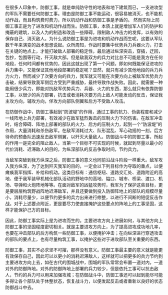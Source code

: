 在很多人印象中，防御工事，就是单纯防守性的地表和地下建筑而已，一支进攻型的军队不需要任何防御工事。理由是防御工事不能运动，很容易被消灭，也不能机动作战，而且构筑费时费力，所以机动作战和防御工事是矛盾的。 
然而实际上防御工事正是为了进攻和机动作战而生。防御工事，本质上就是增加军人们的防护和掩蔽的建筑，以及人为的制造和改造一些障碍，限制敌人冲击力的发挥，以有效的保存自己、消灭敌人。为什么说防御工事是为进攻和机动作战而生呢，这要从军队数千年来演变的战术思想说起。众所周知，作战时要集中优势兵力兵器火力，打击在关键的地点上，才能打破敌人部署的稳定性，最后通过纵深突击，穿插，迂回，包抄，包围等行动，歼灭敌大部。但是敌我双方的兵力对比总不可能是我方在任何地段，任何时间都有优势的，因此这就出现了第一个问题，即如何既能保证进攻的兵力集中，又能保证其他地段部署的稳定呢？显然，就只有减少其他地段的兵力兵力火力，然而减少了次要方向的兵力，我军就又可能在次要方向上被敌军优势兵力击破，结果导致我军侧后方受到严重威胁，最终导致作战失败。因此，就需要一种能用很少兵力，即能对抗敌军优势兵力、兵器、火力的东西，那么就只有依靠防御工事，以很少的兵力部署，抗击或者消耗次要方向上敌人可能发动的反击，保证我主攻方向，辅攻方向，佯攻方向部队侧翼和后方不受敌人攻击。 

在防御作战中，防御工事起到“防波堤”的作用，通过工事的抗力、伪装程度和减少一线阵地上兵力部署，有效减少在敌军猛烈轰击的压制火力下的伤害。在敌军冲击时，结合障碍、阵地上部署的部队的火力、后方的压制火力，起到一个“防波堤”的作用，大量消耗和杀伤敌军。在敌军消耗过大、队形混乱、军心动摇的一刻，后方待命的预备队迅速反击敌军侧翼，以歼灭大量敌人。防御战斗中的防御工事，所起的作用一是完全的阻止敌人，当第一个目标不可实现的时候，就起到尽量以最小的代价消耗、迟滞敌人的目的，为纵深部队的反击争取时间，节约兵力。 

当敌军突破到我方纵深之后，防御工事的意义也同前沿战斗阶段一样重大。敌军攻入我方纵深，为了达到歼灭我军的目的，一定会以下列目标作为夺取的重点，以便瘫痪我军指挥、补给和机动。这类目标有：通信枢纽、道路交汇处、道路附近的高地、便于我军装甲机械化部队活动的野地中的高地、隘口、城市、桥梁、渡口、机场、导弹和火炮阵地等等。在面对敌军的凶猛攻势时，我军为了保护这些目标，更是要层层构筑野战阵地迟滞敌军，并且还要做到投入防御阵地上的部队的规模尽量小，消耗尽量少，以便节约更多的兵力出来进行修整，以进行不间断的短促反击作战。对于上述要点附近，更是要尽力使直接掩护这些要点的阵地上的工事坚固，这样才能保护己方的目标。 

因此，防御工事实际上是为进攻而生的。主要进攻方向上进展如何，与其他方向上防御工事的坚固程度密切相关。就是主要进攻方向上，为了提高进攻成功地几率，也要在冲击部队的后方构筑一些防御工事，以便掩护冲击；在向纵深进行穿透攻击的部队的要点上，也有尽量构筑工事，以掩护这些对于进攻部队至关重要的东西。 

防御工事，其实不必求坚不可摧，那样没有意义。防御工事最主要的意义就是能更有效保存自己，因此可以以更小的消耗迟滞敌人，这样就可以把更多的兵力节约到主要进攻方向上去，如在古代的围城战中，围城的军队常常会布置一道对内，一道对外的防御阵地。对外的防御阵地上部署的兵力较少，但是依托工事可以抗击敌人，节约的兵力可以用来加强攻城；在防御战斗中，防御工事还可以起到能尽可能多得让各个部队处于休整状态，恢复战斗力，以便发起反击或者重新以良好的状态防御战斗中去。
